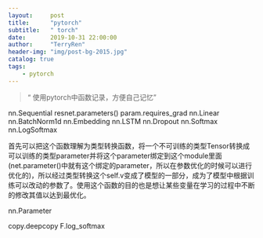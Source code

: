 ```yaml
---
layout:     post
title:      "pytorch"
subtitle:   " torch"
date:       2019-10-31 22:00:00
author:     "TerryRen"
header-img: "img/post-bg-2015.jpg"
catalog: true
tags:
    - pytorch
---
```


> “ 使用pytorch中函数记录，方便自己记忆”

nn.Sequential
resnet.parameters()
param.requires_grad
 nn.Linear
 nn.BatchNorm1d
 nn.Embedding
 nn.LSTM
 nn.Dropout
 nn.Softmax
 nn.LogSoftmax

 首先可以把这个函数理解为类型转换函数，将一个不可训练的类型Tensor转换成可以训练的类型parameter并将这个parameter绑定到这个module里面(net.parameter()中就有这个绑定的parameter，所以在参数优化的时候可以进行优化的)，所以经过类型转换这个self.v变成了模型的一部分，成为了模型中根据训练可以改动的参数了。使用这个函数的目的也是想让某些变量在学习的过程中不断的修改其值以达到最优化。

 nn.Parameter

 copy.deepcopy
 F.log_softmax